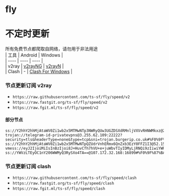 # fly
# 不定时更新
所有免费节点都爬取自网络，请勿用于非法用途  
|  工具  | Android  | Windows  |  
|  ----  | ----   | ----  |  
| v2ray  | [v2rayNG](https://github.com/2dust/v2rayNG/releases) | [v2rayN](https://github.com/2dust/v2rayN/releases) |  
| Clash  | - | [Clash For Windows](https://github.com/2dust/clashN/releases) | 
  
### 节点更新订阅  v2ray
- `https://raw.githubusercontent.com/ts-sf/fly/speed/v2`  
- `https://raw.fastgit.org/ts-sf/fly/speed/v2`  
- `https://raw.fgit.ml/ts-sf/fly/speed/v2`  
#### 部分节点  
``` 
ss://Y2hhY2hhMjAtaWV0Zi1wb2x5MTMwNTp3NWRyQUw3UGZDSXdRMnljVXVvRHNWMkxz@212.113.106.243:13022#%F0%9F%87%B7%F0%9F%87%BARU%E4%BF%84%E7%BD%97%E6%96%AF2%20202.9KB%2Fs
trojan://telegram-id-privatevpns@3.255.62.109:22222?security=tls&headerType=none&type=tcp&sni=trojan.burgerip.co.uk#%F0%9F%87%AE%F0%9F%87%AAIE%E7%88%B1%E5%B0%94%E5%85%B0%2018.1MB%2Fs
ss://Y2hhY2hhMjAtaWV0Zi1wb2x5MTMwNTpQZUdrVnhERmx6QnZxb3EzY0FFZ1I3@52.151.84.89:15467#%F0%9F%87%BA%F0%9F%87%B8US%E7%BE%8E%E5%9B%BD14%20190.5KB%2Fs
vmess://eyJ2IjoiMiIsInBzIjoi8J+HuvCfh7hVU+e+juWbvTIyIDMyLjRNQi9zIiwiYWRkIjoiYmFja2VuZC5hcHAtYnJvd3Nlci5vcmciLCJwb3J0IjoiMjA4NyIsImlkIjoiNTIwYTVmNDUtZDM1NC00MmY0LWE2NTgtMThkYmMzNzU0NjQ1IiwiYWlkIjoiMCIsInNjeSI6ImF1dG8iLCJuZXQiOiJ3cyIsInR5cGUiOiIiLCJob3N0IjoiYmFja2VuZC5hcHAtYnJvd3Nlci5vcmciLCJwYXRoIjoiL2Z3cyIsInRscyI6InRscyIsInNuaSI6ImJhY2tlbmQuYXBwLWJyb3dzZXIub3JnIiwidGVzdF9uYW1lIjoiVVPnvo7lm70yMiJ9
ss://YWVzLTEyOC1nY206WWMyQ3RySXo4TA==@107.172.32.168:16899#%F0%9F%87%BA%F0%9F%87%B8US%E5%8C%97%E7%BE%8E%2028.8MB%2Fs
```
### 节点更新订阅  clash
- `https://raw.githubusercontent.com/ts-sf/fly/speed/clash`  
- `https://raw.fastgit.org/ts-sf/fly/speed/clash`  
- `https://raw.fgit.ml/ts-sf/fly/speed/clash`  


